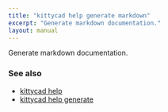 ```yaml
---
title: "kittycad help generate markdown"
excerpt: "Generate markdown documentation."
layout: manual
---
```


Generate markdown documentation.

### See also

* [kittycad help](./kittycad_help)
* [kittycad help generate](./kittycad_help_generate)